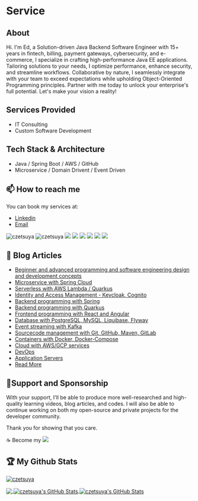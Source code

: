 # Service
## About
Hi. I'm Ed, a Solution-driven Java Backend Software Engineer with 15+ years in fintech, billing, payment gateways, cybersecurity, and e-commerce, I specialize in crafting high-performance Java EE applications.
Tailoring solutions to your needs, I optimize performance, enhance security, and streamline workflows.
Collaborative by nature, I seamlessly integrate with your team to exceed expectations while upholding Object-Oriented Programming principles.
Partner with me today to unlock your enterprise's full potential. Let's make your vision a reality!
## Services Provided
- IT Consulting
- Custom Software Development
## Tech Stack & Architecture
- Java / Spring Boot / AWS / GitHub
- Microservice / Domain Drivent / Event Driven
## 📫 How to reach me
You can book my services at:
- [Linkedin](https://www.linkedin.com/services/page/1401473129219116a0)
- <a href="mailto:czetsuya@gmail.com">Email</a>

<p align="left"> 
    <img src="https://visitor-badge.laobi.icu/badge?page_id=czetsuya" alt="czetsuya" />
    <img src="https://komarev.com/ghpvc/?username=czetsuya" alt="czetsuya" /> 
    <img src="https://img.shields.io/github/followers/czetsuya?style=social" />
    <img src="https://img.shields.io/github/stars/czetsuya/czetsuya?style=social" />
    <img src="https://img.shields.io/github/watchers/czetsuya/czetsuya?style=social" />
    <img src="https://img.shields.io/github/size/czetsuya/czetsuya/README.md" />
    <img src="https://img.shields.io/github/last-commit/czetsuya/czetsuya" />
    <img src="https://img.shields.io/github/contributors/czetsuya/czetsuya" />
</p>

## 🔖 Blog Articles
- [Beginner and advanced programming and software engineering design and development concepts](https://www.czetsuyatech.com/search/label/Computer%20Science%20Series)
- [Microservice with Spring Cloud](https://www.czetsuyatech.com/search?q=microservice)
- [Serverless with AWS Lambda / Quarkus](https://www.czetsuyatech.com/search/label/serverless)
- [Identity and Access Management - Keycloak, Cognito](https://www.czetsuyatech.com/search/label/Authentication%20Server%20Series)
- [Backend programming with Spring](https://www.czetsuyatech.com/search/label/spring)
- [Backend programming with Quarkus](https://www.czetsuyatech.com/search/label/quarkus)
- [Frontend programming with React and Angular](https://www.czetsuyatech.com/search/label/frontend)
- [Database with PostgreSQL, MySQL, Liquibase, Flyway](https://www.czetsuyatech.com/search/label/Database%20Series)
- [Event streaming with Kafka](https://www.czetsuyatech.com/search/label/event-streaming)
- [Sourcecode management with Git, GitHub, Maven, GitLab](https://www.czetsuyatech.com/search/label/source-code-management)
- [Containers with Docker, Docker-Compose](https://www.czetsuyatech.com/search/label/Container%20Series)
- [Cloud with AWS/GCP services](https://www.czetsuyatech.com/search/label/Cloud%20Computing%20Series)
- [DevOps](https://www.czetsuyatech.com/search/label/devops)
- [Application Servers](https://www.czetsuyatech.com/search/label/Computer%20Science%20Series)
- [Read More](http://www.czetsuyatech.com)

## 🤝Support and Sponsorship
With your support, I'll be able to produce more well-researched and high-quality learning videos, blog articles, and codes. I will also be able to continue working on both my open-source and private projects for the developer community.

Thank you for showing that you care. 

☕️ Become my [![](https://img.shields.io/static/v1?label=Sponsor&message=%E2%9D%A4&logo=GitHub&color=%23fe8e86)](https://github.com/sponsors/czetsuya)

## :trophy: My Github Stats

<p>
  <a href="https://github.com/czetsuya/github-profile-trophy"><img src="https://github-profile-trophy.vercel.app/?username=czetsuya&theme=onedark" alt="czetsuya" />
</p>
    
<a href="https://github.com/czetsuya">
  <img align="center" src="https://github-readme-stats.vercel.app/api/top-langs/?username=czetsuya&title_color=ffffff&text_color=c9cacc&icon_color=2bbc8a&bg_color=1d1f21" />
</a>

<a href="https://github.com/czetsuya">
  <img align="center" src="https://github-readme-stats.vercel.app/api?username=czetsuya&show_icons=true&line_height=27&count_private=true&title_color=ffffff&text_color=c9cacc&icon_color=2bbc8a&bg_color=1d1f21" alt="czetsuya's GitHub Stats" />
</a>

    
<a href="https://github.com/czetsuya">
  <img align="center" src="https://github-readme-streak-stats.herokuapp.com/?user=czetsuya&theme=dark" alt="czetsuya's GitHub Stats" />
</a>
